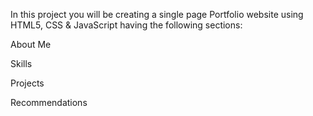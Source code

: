 In this project you will be creating a single page Portfolio website using HTML5, CSS & JavaScript having the following sections:

About Me

Skills

Projects

Recommendations
